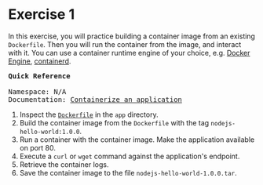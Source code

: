 # Exercise 1

In this exercise, you will practice building a container image from an existing `Dockerfile`. Then you will run the container from the image, and interact with it. You can use a container runtime engine of your choice, e.g. [Docker Engine](https://docs.docker.com/engine/), [containerd](https://containerd.io/).

<pre>
<b>Quick Reference</b>

Namespace: N/A
Documentation: <a href="https://docs.docker.com/get-started/02_our_app/">Containerize an application</a>
</pre>

1. Inspect the [`Dockerfile`](./app/Dockerfile) in the `app` directory.
2. Build the container image from the `Dockerfile` with the tag `nodejs-hello-world:1.0.0`.
3. Run a container with the container image. Make the application available on port 80.
4. Execute a `curl` or `wget` command against the application's endpoint.
5. Retrieve the container logs.
6. Save the container image to the file `nodejs-hello-world-1.0.0.tar`.